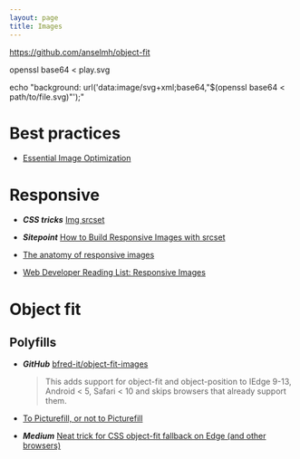 ```yaml
---
layout: page
title: Images
---
```


https://github.com/anselmh/object-fit

openssl base64 < play.svg

echo "background: url('data:image/svg+xml;base64,"$(openssl base64 < path/to/file.svg)"');"

# Best practices

* [Essential Image Optimization](https://images.guide/)

# Responsive

* ***CSS tricks*** [Img srcset](https://css-tricks.com/responsive-images-youre-just-changing-resolutions-use-srcset/)

* ***Sitepoint*** [How to Build Responsive Images with srcset](https://www.sitepoint.com/how-to-build-responsive-images-with-srcset/)

* [The anatomy of responsive images](https://jakearchibald.com/2015/anatomy-of-responsive-images/)

* [Web Developer Reading List: Responsive Images](http://thenewcode.com/1177/Web-Developer-Reading-List-Responsive-Images)

# Object fit

## Polyfills

* ***GitHub*** [bfred-it/object-fit-images](https://github.com/bfred-it/object-fit-images)
  > This adds support for object-fit and object-position to IEdge 9-13, Android < 5, Safari < 10 and skips browsers that already support them.

* [To Picturefill, or not to Picturefill](https://www.filamentgroup.com/lab/to-picturefill.html)

* ***Medium*** [Neat trick for CSS object-fit fallback on Edge (and other browsers)](https://medium.com/@primozcigler/neat-trick-for-css-object-fit-fallback-on-edge-and-other-browsers-afbc53bbb2c3#.68cdxqj0j)
